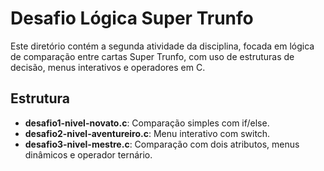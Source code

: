 # Desafio Lógica Super Trunfo

Este diretório contém a segunda atividade da disciplina, focada em lógica de comparação entre cartas Super Trunfo, com uso de estruturas de decisão, menus interativos e operadores em C.

## Estrutura

- **desafio1-nivel-novato.c**: Comparação simples com if/else.
- **desafio2-nivel-aventureiro.c**: Menu interativo com switch.
- **desafio3-nivel-mestre.c**: Comparação com dois atributos, menus dinâmicos e operador ternário.

